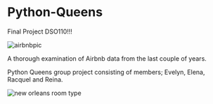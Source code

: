 # Python-Queens
Final Project DSO110!!!

![airbnbpic](https://user-images.githubusercontent.com/77132001/155603094-4f239f61-fb96-4f92-868b-2cf1ff5a6943.jpg)

A thorough examination of Airbnb data from the last couple of years.

Python Queens group project consisting of members; Evelyn, Elena, Racquel and Reina.

![new orleans room type](https://user-images.githubusercontent.com/90482942/157372610-306eed47-b8ed-4ebd-b64b-10b20799b28b.png)

